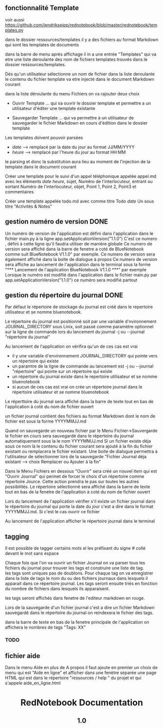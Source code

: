 ## fonctionnalité Template

voir aussi https://github.com/jendrikseipp/rednotebook/blob/master/rednotebook/templates.py

dans le dossier ressources/templates il y a des fichiers au format Markdown qui sont les templates de documents

dans la barre de menu  après affichage il in a une entrée "Templates" qui va etre une liste deroulante des nom de fichiers templates trouvés dans le dossier ressources/templates.

Dès qu'un utilisateur sélectionne un nom de fichier dans la liste deroulante le contenu du fichier template va etre injecté dans le document Markdown courant

dans la liste déroulante du menu Fichiers on va rajouter deux choix

- Ouvrir Template ... qui va ouvrir le dossier template et permettre a un utilisateur d'éditer une template existante

- Sauvegarder Template ... qui va permettre à un utilisateur de sauvegarder le fichier Markdown en cours d'édition dans le dossier template

Les templates doivent pouvoir parsées
- $date$ --> remplacé par la date du jour au format JJ/MM/YYYY
- $heure$ --> remplacé par l'heure du jour au format HH:MM

le parsing et donc la substitution aura lieu au moment de l'injection de la template dans le document courant

Créer une template pour le suivi d'un appel téléphonique appelée appel.md avec les éléments $date$ $heure$, sujet, Numéro de l'interlocuteur, entrant ou sortant Numéro de l'interlocuteur, objet, Point 1, Point 2, Point3 et commentaires


Créer une template appelée todo.md avec comme titre Todo $date$ 
Un sous titre "Activités & Notes" 
 

## gestion numéro de version DONE

Un numéro de version de l'application est défini dans l'application dans le fichier main.py à la ligne
app.setApplicationVersion("1.1.0")
C'est ce numero , défini à cette ligne qu'il faudra utiliser de manière globale
Ce numero de version sera affiché dans la barre de fenetre a coté de BlueNotebook comme suit BlueNotebook V1.1.0" par exemple.
Ce numero de version sera également affiché dans la boite de dialogue à propos
Ce numero de version sera affiche au lancement de l'application dans le terminal sous la forme "*** Lancement de l'application BlueNotebook V1.1.0 ***" par exemple
Lorsque le numéro est modifié dans l'application dans le fichier main.py par 
app.setApplicationVersion("1.1.0") ce numéro sera modifié partout

## gestion du répertoire du journal DONE

Par défaut le répertoire de stockage du journal est créé dans le repertoire utilisateur et se nomme bluenotebook. 

Le répertoire du journal est positionné soit par une variable d'nvironnement JOURNAL_DIRECTORY sous Linix, soit passé comme paramètre optionnel sur la ligne de commande lors du lancement du journal -j ou --journal "répertoire du journal"

Au lancement de l'application on vérifira qu'un de ces cas est vrai
- il y   une variable d'environnement JOURNAL_DIRECTORY qui pointe vers un répertoire qui existe
- un paramtre de la ligne de commande au lancement est -j ou --journal "répertoire" qui pointe sur un répertoire qui existe
- un répertoire du journal existe  dans le repertoire utilisateur et se nomme bluenotebook
- si aucun de ces cas est vrai on crée un répertoire journal dans le répertoire utilisateur et se nomme bluenotebook

Le réperttoire du journal sera affiché dans la barre de texte tout en bas de l'application à coté du nom de fichier ouvert

un fichier journal contient des fichiers au format Markdown dont le nom de fichier est sous la forme YYYYMMJJ.md

Quand on sauvegarde un nouveau fichier par le Menu Fichier->Sauvergarde le fichier en cours sera sauvegardé dans le répertoire du journal automatiquement sous la le nom YYYYMMJJ.md 
Si un fichier existe déja sous ce nom là le contenu du fichier courant sera ajouté à la fin du fichier existant ou remplacera le fichier existant. Une boite de dialogue  permettra à l'utilisateur de sélectionner lors de la sauvegarde "Fichier Journal déja existant --> choix Remplacer ou Ajouter à la fin"

Dans le Menu Fichiers en dessous "Ouvrir" sera créé un  nouvel item qui est "Ouvrir Journal" qui permet de forcer le choix d'un répertoire comme répertoire Jource. Cette action prendra le pas sur toutes les autres possibilités. Le répertoire sélectionné sera affiché dans la barre de texte tout en bas de la fenetre de l'application à coté du nom de fichier ouvert

Lors du lancement de l'application vérifier s'il existe un fichier journal dans le répertoire du journal qui porte la date du jour c'est a dire dans le format YYYYMMJJ.md. Si c'est le cas ouvrir ce fichier

Au lancement de l'application afficher le répertoire journal dans le terminal


## tagging

Il est possible de tagger certains mots el les préfixant du signe # collé devant le mot sans espace

Chaque fois que l'on va ouvrir un fichier Journal on va parser tous les fichiers du journal pour trouver les tags et construire une liste de tag.  
les tags sont uniques pas de doublons.
Pour chaque tag on va enregistrer dans la liste de tags le nom du ou des fichiers journaux dans lesquels il apparait dans ce répertoire journal.
Les tags seront ensuite triés en fonction du nombre de fichiers dans lesquels ils apparaisent.

les tags seront affichés dans fenetre de l'editeur markdown en rouge.

Lors de la sauvegarde d'un fichier journal c'est a dire un fichier Markdown sauvegardé dans le répertoire du journal on reindexera le fichier des tags.

dans la barre de texte en bas de la fenetre principale de l'application on affichera le nombres de tags "Tags: XX" 

### TODO


## fichier aide

Dans le menu Aide en plus de A propos il faut ajoute en premier un choix de menu qui est "Aide en ligne" et afficher dans une fenètre séparée une page HTML qui est dans le répertoire "ressources / help " du projet et qui s'appele aide_en_ligne.html

<!DOCTYPE html>
<html lang="fr">
<head>
<meta charset="utf-8">
<title>Bluenotebook Documentation</title>

<body>
<header>
<hgroup>
<h1>RedNotebook Documentation</h1>
<h2>1.0</h2>
</hgroup>
</header>

</body>
</html>